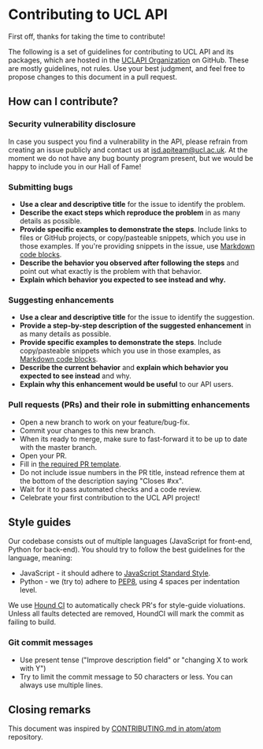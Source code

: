 # Contributing to UCL API

First off, thanks for taking the time to contribute!

The following is a set of guidelines for contributing to UCL API and its packages, which are hosted in the [UCLAPI Organization](https://github.com/uclapi) on GitHub. These are mostly guidelines, not rules. Use your best judgment, and feel free to propose changes to this document in a pull request.

## How can I contribute?

### Security vulnerability disclosure
In case you suspect you find a vulnerability in the API, please refrain from creating an issue publicly and contact us at <isd.apiteam@ucl.ac.uk>. At the moment we do not have any bug bounty program present, but we would be happy to include you in our Hall of Fame!

### Submitting bugs

* **Use a clear and descriptive title** for the issue to identify the problem.
* **Describe the exact steps which reproduce the problem** in as many details as possible.
* **Provide specific examples to demonstrate the steps**. Include links to files or GitHub projects, or copy/pasteable snippets, which you use in those examples. If you're providing snippets in the issue, use [Markdown code blocks](https://help.github.com/articles/markdown-basics/#multiple-lines).
* **Describe the behavior you observed after following the steps** and point out what exactly is the problem with that behavior.
* **Explain which behavior you expected to see instead and why.**

### Suggesting enhancements
* **Use a clear and descriptive title** for the issue to identify the suggestion.
* **Provide a step-by-step description of the suggested enhancement** in as many details as possible.
* **Provide specific examples to demonstrate the steps**. Include copy/pasteable snippets which you use in those examples, as [Markdown code blocks](https://help.github.com/articles/markdown-basics/#multiple-lines).
* **Describe the current behavior** and **explain which behavior you expected to see instead** and why.
* **Explain why this enhancement would be useful** to our API users.

### Pull requests (PRs) and their role in submitting enhancements
* Open a new branch to work on your feature/bug-fix.
* Commit your changes to this new branch.
* When its ready to merge, make sure to fast-forward it to be up to date with the master branch.
* Open your PR.
* Fill in [the required PR template](.uclapi/PULL_REQUEST_TEMPLATE.md).
* Do not include issue numbers in the PR title, instead refrence them at the bottom of the description saying "Closes #xx".
* Wait for it to pass automated checks and a code review.
* Celebrate your first contribution to the UCL API project!

## Style guides
Our codebase consists out of multiple languages (JavaScript for front-end, Python for back-end). You should try to follow the best guidelines for the language, meaning:

* JavaScript - it should adhere to [JavaScript Standard Style](http://standardjs.com/).
* Python - we (try to) adhere to [PEP8](https://www.python.org/dev/peps/pep-0008/), using 4 spaces per indentation level.

We use [Hound CI](https://houndci.com) to automatically check PR's for style-guide violuations. Unless all faults detected are removed, HoundCI will mark the commit as failing to build.

### Git commit messages
* Use present tense ("Improve description field" or "changing X to work with Y")
* Try to limit the commit message to 50 characters or less. You can always use multiple lines.

## Closing remarks
This document was inspired by [CONTRIBUTING.md in atom/atom](https://github.com/atom/atom/blob/master/CONTRIBUTING.md) repository.
